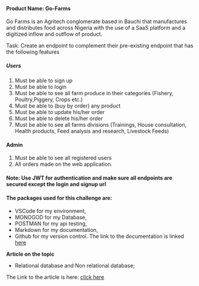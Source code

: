 #### Product Name: **Go-Farms**

Go Farms is an Agritech conglomerate based in Bauchi that manufactures and distributes food across Nigeria with the use of a SaaS platform and a digitized inflow and outflow of product. 

Task: Create an endpoint to complement their pre-existing endpoint that has the following features

##### **Users**
1. Must be able to sign up
2. Must be able to login
3. Must be able to see all farm produce in their categories (Fishery, Poultry,Piggery, Crops etc.)
4. Must be able to (buy by order) any product 
5. Must be able to update his/her order
6. Must be able to delete his/her order
7. Must be able to see all farms divisions (Trainings, House consultation,
Health products, Feed analysis and research, Livestock Feeds)

#### **Admin**
1. Must be able to see all registered users 
2. All orders made on the web application.

#### Note: Use JWT for authentication and make sure all endpoints are secured except the login and signup url

#### The packages used for this challenge are: 
* VSCode for my environment,
* MONOGOD for my Database,
* POSTMAN for my api testing,
* Markdown for my documentation,
* Github for my version control.
The link to the documentation is linked [here](https://documenter.getpostman.com/view/22552721/VUxNS89L)

**Article on the topic**  
* Relational database and Non relational database; 

The Link to the article is here:
[click here](https://dev.to/idowuoluwakayode27/relational-databases-and-non-relational-databases-79j)
